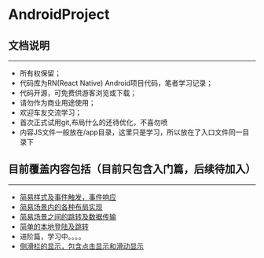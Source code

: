 # AndroidProject
<h2>文档说明</h2>
<hr>
<ul>
<li>所有权保留；</li>
<li>代码库为RN(React Native) Android项目代码，笔者学习记录；</li>
<li>代码开源，可免费供游客浏览或下载；</li>
<li>请勿作为商业用途使用；</li>
<li>欢迎车友交流学习；</li>
<li>首次正式试用git,布局什么的还待优化，不喜勿喷</li>
<li>内容JS文件一般放在/app目录，这里只是学习，所以放在了入口文件同一目录下</li>
</ul>
<h2>目前覆盖内容包括（目前只包含入门篇，后续待加入）</h2>
<hr>
<ul>
<li><a href="https://github.com/student084/AndroidProject/tree/master/addSence">简易样式及事件触发，事件响应</a></li>
<li><a href="https://github.com/student084/AndroidProject/tree/master/RNshow">简易场景内的各种布局实现</a></li>
<li><a href="https://github.com/student084/AndroidProject/tree/master/addSence">简易场景之间的跳转及数据传输</a></li>
<li><a href="https://github.com/student084/AndroidProject/tree/master/RNshow">简单的本地登陆及跳转</a></li>
<li>进阶篇，学习中。。。。</li>
<li><a href="https://github.com/student084/AndroidProject/tree/master/demo">侧滑栏的显示，包含点击显示和滑动显示</a></li>
</ul>
